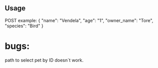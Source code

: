 ## Usage

POST example:
{
"name": "Vendela",
"age": "1",
"owner_name": "Tore",
"species": "Bird"
}

# bugs:

path to select pet by ID doesn´t work.
